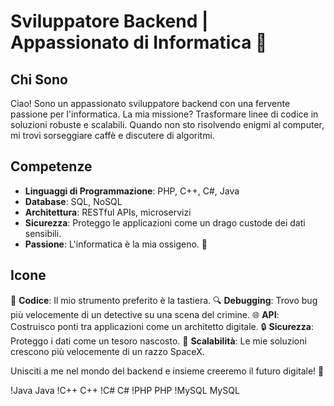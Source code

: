 # Sviluppatore Backend | Appassionato di Informatica 🚀

## Chi Sono
Ciao! Sono un appassionato sviluppatore backend con una fervente passione per l'informatica. La mia missione? Trasformare linee di codice in soluzioni robuste e scalabili. Quando non sto risolvendo enigmi al computer, mi trovi sorseggiare caffè e discutere di algoritmi.

## Competenze
- **Linguaggi di Programmazione**: PHP, C++, C#, Java
- **Database**: SQL, NoSQL
- **Architettura**: RESTful APIs, microservizi
- **Sicurezza**: Proteggo le applicazioni come un drago custode dei dati sensibili.
- **Passione**: L'informatica è la mia ossigeno. 🤖

## Icone
🔧 **Codice**: Il mio strumento preferito è la tastiera.
🔍 **Debugging**: Trovo bug più velocemente di un detective su una scena del crimine.
🌐 **API**: Costruisco ponti tra applicazioni come un architetto digitale.
🔒 **Sicurezza**: Proteggo i dati come un tesoro nascosto.
🚀 **Scalabilità**: Le mie soluzioni crescono più velocemente di un razzo SpaceX.

Unisciti a me nel mondo del backend e insieme creeremo il futuro digitale! 🌟

!Java Java
!C++ C++
!C# C#
!PHP PHP
!MySQL MySQL

